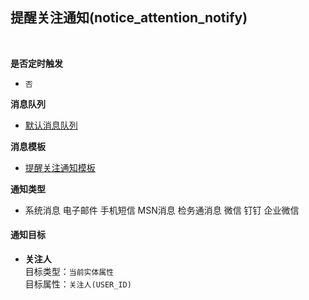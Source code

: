 ## 提醒关注通知(notice_attention_notify) <!-- {docsify-ignore-all} -->



<br>
<p class="panel-title"><b>是否定时触发</b></p>

* `否`

<p class="panel-title"><b>消息队列</b></p>

* [默认消息队列](index/notify_index)

<p class="panel-title"><b>消息模板</b></p>

* [提醒关注通知模板](index/notify_index?id=notice_attention)

<p class="panel-title"><b>通知类型</b></p>

* <i class="fa fa-check-square"/></i> 系统消息 <i class="fa fa-square"/></i> 电子邮件 <i class="fa fa-square"/></i> 手机短信 <i class="fa fa-square"/></i> MSN消息 <i class="fa fa-square"/></i> 检务通消息 <i class="fa fa-square"/></i> 微信 <i class="fa fa-square"/></i> 钉钉 <i class="fa fa-square"/></i> 企业微信

#### 通知目标

* **关注人**<br>
  目标类型：`当前实体属性`<br>
  目标属性：`关注人(USER_ID)`
